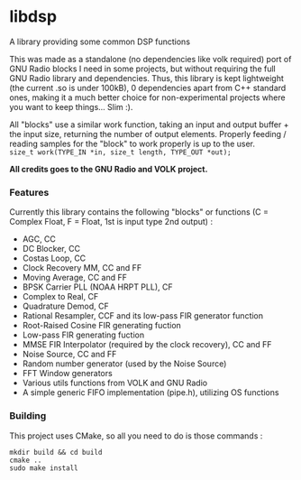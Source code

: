 # libdsp
A library providing some common DSP functions

This was made as a standalone (no dependencies like volk required) port of GNU Radio blocks I need in some projects, but without requiring the full GNU Radio library and dependencies. Thus, this library is kept lightweight (the current .so is under 100kB), 0 dependencies apart from C++ standard ones, making it a much better choice for non-experimental projects where you want to keep things... Slim :).   

All "blocks" use a similar work function, taking an input and output buffer + the input size, returning the number of output elements. Properly feeding / reading samples for the "block" to work properly is up to the user.    
```size_t work(TYPE_IN *in, size_t length, TYPE_OUT *out);```

**All credits goes to the GNU Radio and VOLK project.**

### Features
Currently this library contains the following "blocks" or functions (C = Complex Float, F = Float, 1st is input type 2nd output) :
- AGC, CC
- DC Blocker, CC
- Costas Loop, CC
- Clock Recovery MM, CC and FF
- Moving Average, CC and FF
- BPSK Carrier PLL (NOAA HRPT PLL), CF
- Complex to Real, CF
- Quadrature Demod, CF
- Rational Resampler, CCF and its low-pass FIR generator function
- Root-Raised Cosine FIR generating fuction
- Low-pass FIR generating fuction
- MMSE FIR Interpolator (required by the clock recovery), CC and FF
- Noise Source, CC and FF
- Random number generator (used by the Noise Source)
- FFT Window generators
- Various utils functions from VOLK and GNU Radio
- A simple generic FIFO implementation (pipe.h), utilizing OS functions

### Building
This project uses CMake, so all you need to do is those commands :

```
mkdir build && cd build
cmake ..
sudo make install
```
